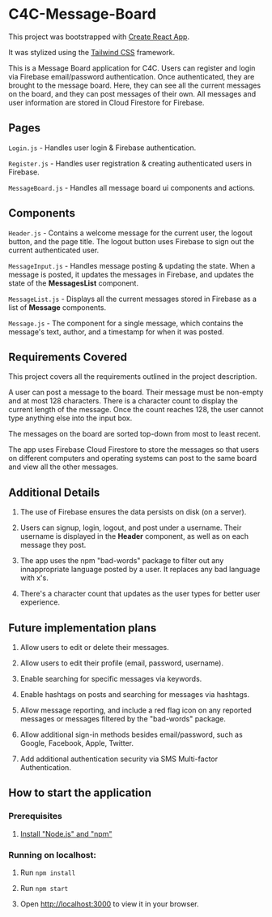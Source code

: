 
# C4C-Message-Board

This project was bootstrapped with [Create React App](https://github.com/facebook/create-react-app).

It was stylized using the [Tailwind CSS](https://tailwindcss.com/) framework.

This is a Message Board application for C4C. Users can register and login via Firebase email/password authentication.
Once authenticated, they are brought to the message board. Here, they can see all the current messages on the board, and they can post messages of their own.
All messages and user information are stored in Cloud Firestore for Firebase.

## Pages

`Login.js` - Handles user login & Firebase authentication.

`Register.js` - Handles user registration & creating authenticated users in Firebase.

`MessageBoard.js` - Handles all message board ui components and actions.

## Components

`Header.js` - Contains a welcome message for the current user, the logout button, and the page title. The logout button uses Firebase to sign out the current authenticated user.

`MessageInput.js` - Handles message posting & updating the state. When a message is posted, it updates the messages in Firebase, and updates the state of the <b>MessagesList</b> component.

`MessageList.js` - Displays all the current messages stored in Firebase as a list of <b>Message</b> components.

`Message.js` - The component for a single message, which contains the message's text, author, and a timestamp for when it was posted.

## Requirements Covered

This project covers all the requirements outlined in the project description. 

A user can post a message to the board. Their message must be non-empty and at most 128 characters. There is a character count to display the current length of the message. Once the count reaches 128, the user cannot type anything else into the input box.

The messages on the board are sorted top-down from most to least recent.

The app uses Firebase Cloud Firestore to store the messages so that users on different computers and operating systems can post to the same board and view all the other messages.

## Additional Details

1. The use of Firebase ensures the data persists on disk (on a server).

2. Users can signup, login, logout, and post under a username. Their username is displayed in the <b>Header</b> component, as well as on each message they post.

3. The app uses the npm "bad-words" package to filter out any innappropriate language posted by a user. It replaces any bad language with x's.

4. There's a character count that updates as the user types for better user experience.

## Future implementation plans

1. Allow users to edit or delete their messages.

2. Allow users to edit their profile (email, password, username).

3. Enable searching for specific messages via keywords.

4. Enable hashtags on posts and searching for messages via hashtags.

5. Allow message reporting, and include a red flag icon on any reported messages or messages filtered by the "bad-words" package.

6. Allow additional sign-in methods besides email/password, such as Google, Facebook, Apple, Twitter.

7. Add additional authentication security via SMS Multi-factor Authentication.

## How to start the application

### Prerequisites

1. [Install "Node.js" and "npm"](https://nodejs.org/en/download/current/) 

### Running on localhost:

1. Run `npm install`

2. Run `npm start`

3. Open [http://localhost:3000](http://localhost:3000) to view it in your browser.
